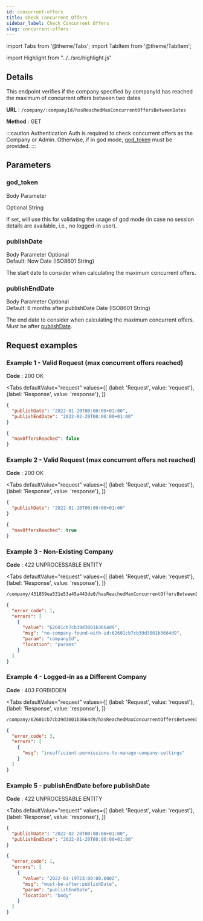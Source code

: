 ```yaml
---
id: concurrent-offers
title: Check Concurrent Offers
sidebar_label: Check Concurrent Offers
slug: concurrent-offers
---
```


import Tabs from '@theme/Tabs';
import TabItem from '@theme/TabItem';

import Highlight from "../../src/highlight.js"

## Details

This endpoint verifies if the company specified by companyId has reached the maximum of concurrent offers between two dates

**URL** : `/company/:companyId/hasReachedMaxConcurrentOffersBetweenDates`

**Method** : <Highlight level="info" inline>GET</Highlight>

:::caution Authentication
Auth is required to check concurrent offers as the Company or Admin. Otherwise, if in god mode, 
[god_token](#god_token) must be provided.
:::

## Parameters

### god_token

<Highlight level="info">Body Parameter</Highlight>

<Highlight level="success" inline>Optional</Highlight>
<Highlight level="secondary" inline>String</Highlight>

If set, will use this for validating the usage of god mode (in case no session details are available, i.e., no logged-in
user).

### publishDate

<Highlight level="info" inline>Body Parameter</Highlight>
<Highlight level="success" inline>Optional</Highlight>
<br/>
<Highlight level="warning" inline>Default: Now</Highlight>
<Highlight level="secondary" inline>Date (ISO8601 String)</Highlight>

The start date to consider when calculating the maximum concurrent offers.

### publishEndDate

<Highlight level="info" inline>Body Parameter</Highlight>
<Highlight level="success" inline>Optional</Highlight>
<br/>
<Highlight level="warning" inline>Default: 6 months after publishDate</Highlight>
<Highlight level="secondary" inline>Date (ISO8601 String)</Highlight>

The end date to consider when calculating the maximum concurrent offers. Must be after [publishDate](#publishdate).

## Request examples

### Example 1 - Valid Request (max concurrent offers reached)

**Code** : <Highlight level="success" inline>200 OK</Highlight>

<Tabs
defaultValue="request"
values={[
{label: 'Request', value: 'request'},
{label: 'Response', value: 'response'},
]}
>

<TabItem value="request">

```json
{
  "publishDate": "2022-01-20T00:00:00+01:00",
  "publishEndDate": "2022-02-20T00:00:00+01:00"
}
```

</TabItem>

<TabItem value="response">

```json
{
  "maxOffersReached": false
}
```

</TabItem>
</Tabs>

### Example 2 - Valid Request (max concurrent offers not reached)

**Code** : <Highlight level="success" inline>200 OK</Highlight>

<Tabs
defaultValue="request"
values={[
{label: 'Request', value: 'request'},
{label: 'Response', value: 'response'},
]}
>

<TabItem value="request">

```json
{
  "publishDate": "2022-01-20T00:00:00+01:00"
}
```

</TabItem>

<TabItem value="response">

```json
{
  "maxOffersReached": true
}
```

</TabItem>
</Tabs>

### Example 3 - Non-Existing Company

**Code** : <Highlight level="danger" inline>422 UNPROCESSABLE ENTITY</Highlight>

<Tabs
defaultValue="request"
values={[
{label: 'Request', value: 'request'},
{label: 'Response', value: 'response'},
]}
>

<TabItem value="request">

```bash
/company/431859ea531e53a45a443de0/hasReachedMaxConcurrentOffersBetweenDates
```

</TabItem>

<TabItem value="response">

```json
{
  "error_code": 1,
  "errors": [
    {
      "value": "62601cb7cb39d3001b3664d9",
      "msg": "no-company-found-with-id:62601cb7cb39d3001b3664d9",
      "param": "companyId",
      "location": "params"
    }
  ]
}
```

</TabItem>
</Tabs>

### Example 4 - Logged-in as a Different Company

**Code** : <Highlight level="danger" inline>403 FORBIDDEN</Highlight>

<Tabs
defaultValue="request"
values={[
{label: 'Request', value: 'request'},
{label: 'Response', value: 'response'},
]}
>

<TabItem value="request">

```bash
/company/62601cb7cb39d3001b3664d9/hasReachedMaxConcurrentOffersBetweenDates
```

</TabItem>

<TabItem value="response">

```json
{
  "error_code": 3,
  "errors": [
    {
      "msg": "insufficient-permissions-to-manage-company-settings"
    }
  ]
}
```

</TabItem>
</Tabs>

### Example 5 - publishEndDate before publishDate

**Code** : <Highlight level="danger" inline>422 UNPROCESSABLE ENTITY</Highlight>

<Tabs
defaultValue="request"
values={[
{label: 'Request', value: 'request'},
{label: 'Response', value: 'response'},
]}
>

<TabItem value="request">

```json
{
  "publishDate": "2022-02-20T00:00:00+01:00",
  "publishEndDate": "2022-01-20T00:00:00+01:00"
}
```

</TabItem>

<TabItem value="response">

```json
{
  "error_code": 1,
  "errors": [
    {
      "value": "2022-01-19T23:00:00.000Z",
      "msg": "must-be-after:publishDate",
      "param": "publishEndDate",
      "location": "body"
    }
  ]
}
```

</TabItem>
</Tabs>
